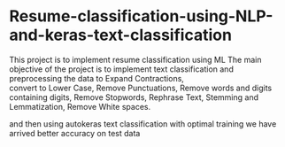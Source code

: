 # Resume-classification-using-NLP-and-keras-text-classification
This project is to implement resume classification using ML
The main objective of the project is to implement text classification and 
preprocessing the data  to 
Expand Contractions,                                                                       
convert to Lower Case,
Remove Punctuations,
Remove words and digits containing digits,
Remove Stopwords,
Rephrase Text,
Stemming and Lemmatization,
Remove White spaces.

and then using autokeras text classification with optimal training
we have arrived better accuracy on test data
